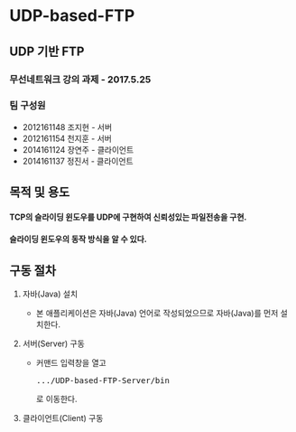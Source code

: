 
# UDP-based-FTP

## UDP 기반 FTP

### 무선네트워크 강의 과제 - 2017.5.25
### 팀 구성원
+ 2012161148 조지현 - 서버
+ 2012161154 천지훈 - 서버
+ 2014161124 장연주 - 클라이언트
+ 2014161137 정진서 - 클라이언트

## 목적 및 용도

#### TCP의 슬라이딩 윈도우를 UDP에 구현하여 신뢰성있는 파일전송을 구현.
#### 슬라이딩 윈도우의 동작 방식을 알 수 있다.

## 구동 절차

1. 자바(Java) 설치
	+ 본 애플리케이션은 자바(Java) 언어로 작성되었으므로 자바(Java)를 먼저 설치한다.

2. 서버(Server) 구동
	+ 커맨드 입력창을 열고 <pre>.../UDP-based-FTP-Server/bin</pre>로 이동한다.

3. 클라이언트(Client) 구동
